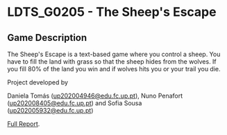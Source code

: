 # LDTS_G0205 - The Sheep's Escape

## Game Description

The Sheep's Escape is a text-based game where you control a sheep. You have to fill the land with grass so that the sheep hides from the wolves. If you fill 80% of the land you win and if wolves hits you or your trail you die.

Project developed by 

Daniela Tomás (up202004946@edu.fc.up.pt),
Nuno Penafort (up202008405@edu.fc.up.pt) and 
Sofia Sousa (up202005932@edu.fc.up.pt)

[Full Report](./docs/README.md).


